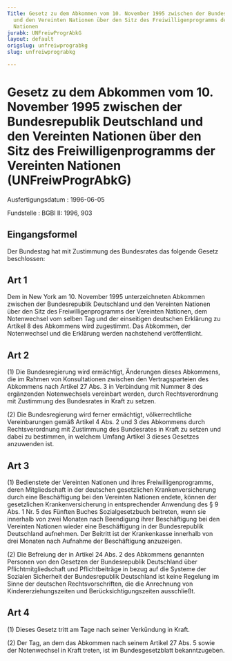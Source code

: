 ```yaml
---
Title: Gesetz zu dem Abkommen vom 10. November 1995 zwischen der Bundesrepublik Deutschland
  und den Vereinten Nationen über den Sitz des Freiwilligenprogramms der Vereinten
  Nationen
jurabk: UNFreiwProgrAbkG
layout: default
origslug: unfreiwprograbkg
slug: unfreiwprograbkg

---
```


# Gesetz zu dem Abkommen vom 10. November 1995 zwischen der Bundesrepublik Deutschland und den Vereinten Nationen über den Sitz des Freiwilligenprogramms der Vereinten Nationen (UNFreiwProgrAbkG)

Ausfertigungsdatum
:   1996-06-05

Fundstelle
:   BGBl II: 1996, 903



## Eingangsformel

Der Bundestag hat mit Zustimmung des Bundesrates das folgende Gesetz beschlossen:


## Art 1

Dem in New York am 10. November 1995 unterzeichneten Abkommen zwischen der Bundesrepublik Deutschland und den Vereinten Nationen über den Sitz des Freiwilligenprogramms der Vereinten Nationen, dem Notenwechsel vom selben Tag und der einseitigen deutschen Erklärung zu Artikel 8 des Abkommens wird zugestimmt. Das Abkommen, der Notenwechsel und die Erklärung werden nachstehend veröffentlicht.


## Art 2

(1) Die Bundesregierung wird ermächtigt, Änderungen dieses Abkommens, die im Rahmen von Konsultationen zwischen den Vertragsparteien des Abkommens nach Artikel 27 Abs. 3 in Verbindung mit Nummer 8 des ergänzenden Notenwechsels vereinbart werden, durch Rechtsverordnung mit Zustimmung des Bundesrates in Kraft zu setzen.

(2) Die Bundesregierung wird ferner ermächtigt, völkerrechtliche Vereinbarungen gemäß Artikel 4 Abs. 2 und 3 des Abkommens durch Rechtsverordnung mit Zustimmung des Bundesrates in Kraft zu setzen und dabei zu bestimmen, in welchem Umfang Artikel 3 dieses Gesetzes anzuwenden ist.


## Art 3

(1) Bedienstete der Vereinten Nationen und ihres Freiwilligenprogramms, deren Mitgliedschaft in der deutschen gesetzlichen Krankenversicherung durch eine Beschäftigung bei den Vereinten Nationen endete, können der gesetzlichen Krankenversicherung in entsprechender Anwendung des § 9 Abs. 1 Nr. 5 des Fünften Buches Sozialgesetzbuch beitreten, wenn sie innerhalb von zwei Monaten nach Beendigung ihrer Beschäftigung bei den Vereinten Nationen wieder eine Beschäftigung in der Bundesrepublik Deutschland aufnehmen. Der Beitritt ist der Krankenkasse innerhalb von drei Monaten nach Aufnahme der Beschäftigung anzuzeigen.

(2) Die Befreiung der in Artikel 24 Abs. 2 des Abkommens genannten Personen von den Gesetzen der Bundesrepublik Deutschland über Pflichtmitgliedschaft und Pflichtbeiträge in bezug auf die Systeme der Sozialen Sicherheit der Bundesrepublik Deutschland ist keine Regelung im Sinne der deutschen Rechtsvorschriften, die die Anrechnung von Kindererziehungszeiten und Berücksichtigungszeiten ausschließt.


## Art 4

(1) Dieses Gesetz tritt am Tage nach seiner Verkündung in Kraft.

(2) Der Tag, an dem das Abkommen nach seinem Artikel 27 Abs. 5 sowie der Notenwechsel in Kraft treten, ist im Bundesgesetzblatt bekanntzugeben.

